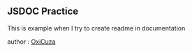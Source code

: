 ## JSDOC Practice

This is example when I try to create readme in documentation

author : [OxiCuza](https://github.com/OxiCuza)